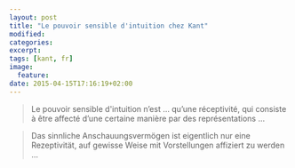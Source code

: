 ```yaml
---
layout: post
title: "Le pouvoir sensible d'intuition chez Kant"
modified:
categories: 
excerpt:
tags: [kant, fr]
image:
  feature:
date: 2015-04-15T17:16:19+02:00
---
```


> Le pouvoir sensible d'intuition n’est … qu’une réceptivité, qui consiste à être affecté d’une certaine manière par des représentations …  

> Das sinnliche Anschauungsvermögen ist eigentlich nur eine Rezeptivität, auf gewisse Weise mit Vorstellungen affiziert zu werden …  

<p>
<!--

Au premier abord, la traduction du mot *sinnliches Anschauungsvermögen* (ou *Vermögen der sinnlichen Anschauung*) comme *le pouvoir sensible d'intuition* me semble bizare, même fausse. Plus précis, c'est la traduction de *Anschauung* comme l'*intuition* qui m'ahurit. Si je fallais definir *Anschauung* je dirais que c'est le processus de se faire un avis que l'avis il-même. C'est le cas dans la notion de la *Weltanschauung* (la conception du monde).[^1] La racine du mot, le verb *anschauen* (regarder ainsi que examiner) m'a fait penser que *Anschauung* signifie plutôt *Betrachtungsweise* (façon de considérer).  

Mais évidemment, Kant utilise cette notion differement qu'il parle d'un pouvoir au lieu d'une façon et il faut aussi considérer l'adjective *sensible*.
. Il est très claire disant que ce pouvoir est une réceptivité et donc passive


Dans ce sens, ca rien a voir avec l'intuition comme une connaissance "directe, immédiate de la vérité, sans recours au raisonnement, à l'expérience."[^2]

-->
</p>

[^1]: Nouveau pour moir: *Weltanschauung* est parfois non traduit en usage, en [France](http://fr.wikipedia.org/wiki/Weltanschauung) et dans le [monde anglo-saxonne](http://en.wikipedia.org/wiki/World_view).  
[^2]: Cette définition dérive du [Larousse](http://www.larousse.fr/dictionnaires/francais/intuition/44033)